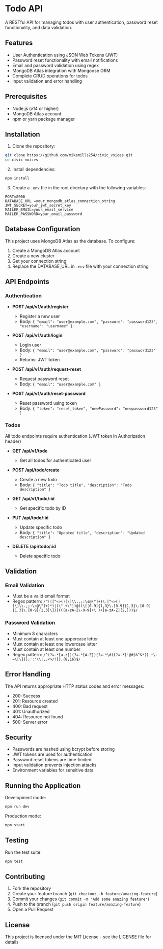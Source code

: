 # Todo API

A RESTful API for managing todos with user authentication, password reset functionality, and data validation.

## Features

- User Authentication using JSON Web Tokens (JWT)
- Password reset functionality with email notifications
- Email and password validation using regex
- MongoDB Atlas integration with Mongoose ORM
- Complete CRUD operations for todos
- Input validation and error handling

## Prerequisites

- Node.js (v14 or higher)
- MongoDB Atlas account
- npm or yarn package manager

## Installation

1. Clone the repository:
```bash
git clone https://github.com/mikemills254/civic_voices.git
cd civic-voices
```

2. Install dependencies:
```bash
npm install
```

3. Create a `.env` file in the root directory with the following variables:
```env
PORT=8000
DATABASE_URL =your_mongodb_atlas_connection_string
JWT_SECRET=your_jwt_secret_key
MAILER_EMAIL=your_email_service
MAILER_PASSWORD=your_email_password
```

## Database Configuration

This project uses MongoDB Atlas as the database. To configure:

1. Create a MongoDB Atlas account
2. Create a new cluster
3. Get your connection string
4. Replace the DATABASE_URL in `.env` file with your connection string

## API Endpoints

### Authentication

- **POST /api/v1/auth/register**
  - Register a new user
  - Body: `{ "email": "user@example.com", "password": "password123", "username": "username" }`

- **POST /api/v1/auth/login**
  - Login user
  - Body: `{ "email": "user@example.com", "password": "password123" }`
  - Returns: JWT token

- **POST /api/v1/auth/request-reset**
  - Request password reset
  - Body: `{ "email": "user@example.com" }`

- **POST /api/v1/auth/reset-password**
  - Reset password using token
  - Body: `{ "token": "reset_token", "newPassword": "newpassword123" }`

### Todos

All todo endpoints require authentication (JWT token in Authorization header)

- **GET /api/v1/todo**
  - Get all todos for authenticated user

- **POST /api/todo/create**
  - Create a new todo
  - Body: `{ "title": "Todo title", "description": "Todo description" }`

- **GET /api/v1/todo/:id**
  - Get specific todo by ID

- **PUT /api/todo/:id**
  - Update specific todo
  - Body: `{ "title": "Updated title", "description": "Updated description" }`

- **DELETE /api/todo/:id**
  - Delete specific todo

## Validation

### Email Validation
- Must be a valid email format
- Regex pattern: `/^(([^<>()[\]\\.,;:\s@\"]+(\.[^<>()[\]\\.,;:\s@\"]+)*)|(\".+\"))@((\[[0-9]{1,3}\.[0-9]{1,3}\.[0-9]{1,3}\.[0-9]{1,3}\])|(([a-zA-Z\-0-9]+\.)+[a-zA-Z]{2,}))$/`

### Password Validation
- Minimum 8 characters
- Must contain at least one uppercase letter
- Must contain at least one lowercase letter
- Must contain at least one number
- Regex pattern: `/^(?=.*[a-z])(?=.*[A-Z])(?=.*\d)(?=.*[!@#$%^&*()_+\-=\[\]{};':"\\|,.<>/?]).{8,16}$/`

## Error Handling

The API returns appropriate HTTP status codes and error messages:

- 200: Success
- 201: Resource created
- 400: Bad request
- 401: Unauthorized
- 404: Resource not found
- 500: Server error

## Security

- Passwords are hashed using bcrypt before storing
- JWT tokens are used for authentication
- Password reset tokens are time-limited
- Input validation prevents injection attacks
- Environment variables for sensitive data

## Running the Application

Development mode:
```bash
npm run dev
```

Production mode:
```bash
npm start
```

## Testing

Run the test suite:
```bash
npm test
```

## Contributing

1. Fork the repository
2. Create your feature branch (`git checkout -b feature/amazing-feature`)
3. Commit your changes (`git commit -m 'Add some amazing feature'`)
4. Push to the branch (`git push origin feature/amazing-feature`)
5. Open a Pull Request

## License

This project is licensed under the MIT License - see the LICENSE file for details